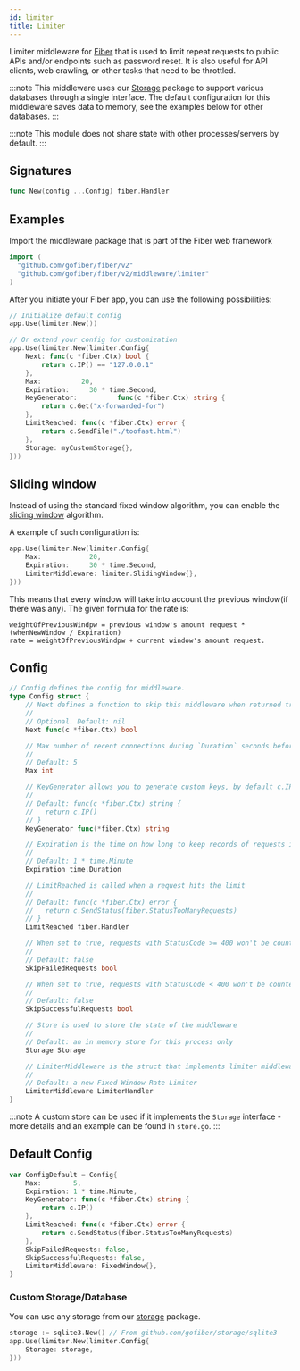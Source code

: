 ```yaml
---
id: limiter
title: Limiter
---
```


Limiter middleware for [Fiber](https://github.com/gofiber/fiber) that is used to limit repeat requests to public APIs and/or endpoints such as password reset. It is also useful for API clients, web crawling, or other tasks that need to be throttled.

:::note
This middleware uses our [Storage](https://github.com/gofiber/storage) package to support various databases through a single interface. The default configuration for this middleware saves data to memory, see the examples below for other databases.
:::

:::note
This module does not share state with other processes/servers by default.
:::

## Signatures

```go
func New(config ...Config) fiber.Handler
```

## Examples

Import the middleware package that is part of the Fiber web framework

```go
import (
  "github.com/gofiber/fiber/v2"
  "github.com/gofiber/fiber/v2/middleware/limiter"
)
```

After you initiate your Fiber app, you can use the following possibilities:

```go
// Initialize default config
app.Use(limiter.New())

// Or extend your config for customization
app.Use(limiter.New(limiter.Config{
    Next: func(c *fiber.Ctx) bool {
        return c.IP() == "127.0.0.1"
    },
    Max:          20,
    Expiration:     30 * time.Second,
    KeyGenerator:          func(c *fiber.Ctx) string {
        return c.Get("x-forwarded-for")
    },
    LimitReached: func(c *fiber.Ctx) error {
        return c.SendFile("./toofast.html")
    },
    Storage: myCustomStorage{},
}))
```

## Sliding window

Instead of using the standard fixed window algorithm, you can enable the [sliding window](https://en.wikipedia.org/wiki/Sliding_window_protocol) algorithm.

A example of such configuration is:

```go
app.Use(limiter.New(limiter.Config{
    Max:            20,
    Expiration:     30 * time.Second,
    LimiterMiddleware: limiter.SlidingWindow{},
}))
```

This means that every window will take into account the previous window(if there was any). The given formula for the rate is:
```
weightOfPreviousWindpw = previous window's amount request * (whenNewWindow / Expiration)
rate = weightOfPreviousWindpw + current window's amount request.
```

## Config

```go
// Config defines the config for middleware.
type Config struct {
    // Next defines a function to skip this middleware when returned true.
    //
    // Optional. Default: nil
    Next func(c *fiber.Ctx) bool

	// Max number of recent connections during `Duration` seconds before sending a 429 response
    //
    // Default: 5
    Max int

    // KeyGenerator allows you to generate custom keys, by default c.IP() is used
    //
    // Default: func(c *fiber.Ctx) string {
    //   return c.IP()
    // }
    KeyGenerator func(*fiber.Ctx) string

    // Expiration is the time on how long to keep records of requests in memory
    //
    // Default: 1 * time.Minute
    Expiration time.Duration

    // LimitReached is called when a request hits the limit
    //
    // Default: func(c *fiber.Ctx) error {
    //   return c.SendStatus(fiber.StatusTooManyRequests)
    // }
    LimitReached fiber.Handler

    // When set to true, requests with StatusCode >= 400 won't be counted.
    //
    // Default: false
    SkipFailedRequests bool

    // When set to true, requests with StatusCode < 400 won't be counted.
    //
    // Default: false
    SkipSuccessfulRequests bool

    // Store is used to store the state of the middleware
    //
    // Default: an in memory store for this process only
    Storage Storage

    // LimiterMiddleware is the struct that implements limiter middleware.
    //
    // Default: a new Fixed Window Rate Limiter
    LimiterMiddleware LimiterHandler
}
```

:::note
A custom store can be used if it implements the `Storage` interface - more details and an example can be found in `store.go`.
:::

## Default Config

```go
var ConfigDefault = Config{
    Max:        5,
    Expiration: 1 * time.Minute,
    KeyGenerator: func(c *fiber.Ctx) string {
        return c.IP()
    },
    LimitReached: func(c *fiber.Ctx) error {
        return c.SendStatus(fiber.StatusTooManyRequests)
    },
    SkipFailedRequests: false,
    SkipSuccessfulRequests: false,
    LimiterMiddleware: FixedWindow{},
}
```

### Custom Storage/Database

You can use any storage from our [storage](https://github.com/gofiber/storage/) package.

```go
storage := sqlite3.New() // From github.com/gofiber/storage/sqlite3
app.Use(limiter.New(limiter.Config{
	Storage: storage,
}))
```
